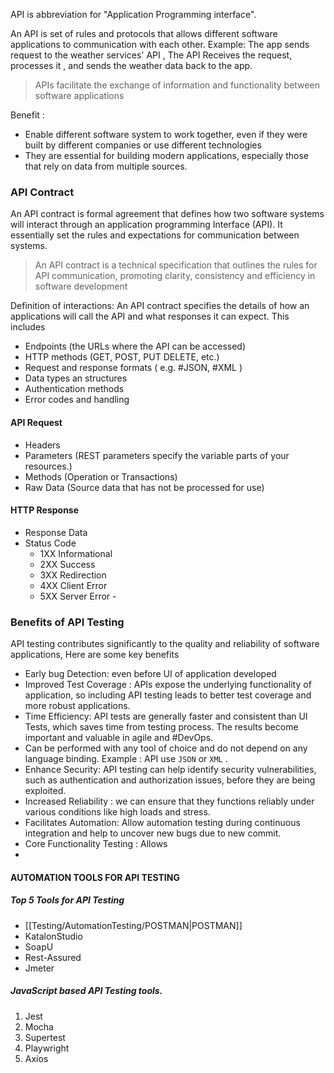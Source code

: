 
API is abbreviation for "Application Programming interface". 

An API is set of rules and protocols that allows different software applications to communication with each other.
Example: The app sends request to the weather services' API , The API Receives the request, processes it , and sends the weather data back to the app.
> APIs facilitate the exchange of information and functionality between software applications

Benefit :
- Enable different software system to work together, even if they were built by different companies or use different technologies
- They are essential for building modern applications, especially those that rely on data from multiple sources.


### API Contract 
An API contract is formal agreement that defines how two software systems will interact through an application programming Interface (API). It essentially set the rules and expectations for communication between systems. 

> An API contract is a technical specification that outlines the rules for API communication, promoting clarity, consistency and efficiency in software development

Definition of interactions:
An API contract specifies the details of how an applications will call the API and what responses it can expect. This includes
- Endpoints (the URLs where the API can be accessed)
- HTTP methods (GET, POST, PUT DELETE, etc.)
- Request and response formats ( e.g. #JSON, #XML )
- Data types an structures
- Authentication methods
- Error codes and handling

#### API Request
- Headers
- Parameters (REST parameters specify the variable  parts of your resources.)
- Methods (Operation or Transactions)
- Raw Data (Source data that has not be processed for use)

#### HTTP Response
- Response Data
- Status Code
	- 1XX Informational
	- 2XX Success
	- 3XX Redirection
	- 4XX Client Error
	- 5XX Server Error	-  


### Benefits of API Testing
API testing contributes significantly to the quality and reliability of software applications, Here are some key benefits
- Early bug Detection: even before UI of application developed
- Improved Test Coverage : APIs expose the underlying functionality of application, so including API testing leads to better test coverage and more robust applications.
- Time Efficiency: API tests are generally faster and consistent than UI Tests, which saves time from testing process. The results become important and valuable in agile and #DevOps.
- Can be performed with any tool of choice and do not depend on any language binding. Example : API use `JSON` or `XML` .
- Enhance Security: API testing can help identify security vulnerabilities, such as authentication and authorization issues, before they are being exploited. 
- Increased Reliability : we can ensure that they functions reliably under various conditions like high loads and stress.
- Facilitates Automation: Allow automation testing during continuous integration and help to uncover new bugs due to new commit.
- Core Functionality Testing : Allows 
- 

#### AUTOMATION TOOLS FOR API TESTING
##### Top 5 Tools for API Testing
- [[Testing/AutomationTesting/POSTMAN|POSTMAN]]
- KatalonStudio
- SoapU
- Rest-Assured
- Jmeter

##### JavaScript based API Testing tools.
1. Jest 
2. Mocha
3. Supertest
4. Playwright
5. Axios